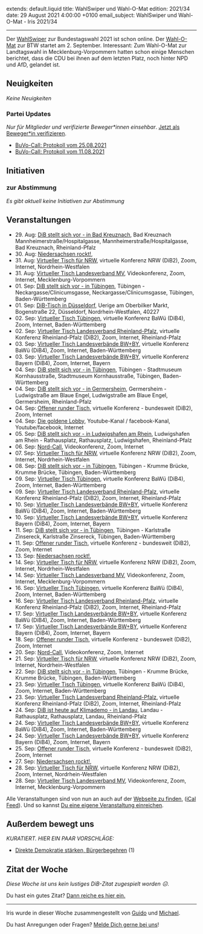 
extends: default.liquid
title: WahlSwiper und Wahl-O-Mat
edition: 2021/34
date: 29 August 2021 4:00:00 +0100
email_subject: WahlSwiper und Wahl-O-Mat - Iris 2021/34

---
Der [WahlSwiper](https://www.voteswiper.org/de/deutschland/bundestagswahl-2021) zur Bundestagswahl 2021 ist schon online. Der [Wahl-O-Mat](https://www.wahl-o-mat.de/) zur BTW startet am 2. September.
Interessant: Zum Wahl-O-Mat zur Landtagswahl in Mecklenburg-Vorpommern hatten schon einige Menschen berichtet, dass die CDU bei ihnen auf dem letzten Platz, noch hinter NPD und AfD, gelandet ist.

## Neuigkeiten

_Keine Neuigkeiten_

### Partei Updates

_Nur für Mitglieder und verifizierte Beweger\*innen einsehbar_. [Jetzt als Beweger\*in verifizieren](https://dib.de/bewegerin-werden/).

 - [BuVo-Call: Protokoll vom 25.08.2021](https://marktplatz.dib.de/t/buvo-call-protokoll-vom-25-08-2021/38638)
 - [BuVo-Call: Protokoll vom 11.08.2021](https://marktplatz.dib.de/t/buvo-call-protokoll-vom-11-08-2021/38599)

## Initiativen

### zur Abstimmung
_Es gibt aktuell keine Initiativen zur Abstimmung_

## Veranstaltungen

 - 29.&nbsp;Aug: [DiB stellt sich vor - in Bad Kreuznach](https://dib.de/veranstaltungen/dib-stellt-sich-vor-in-bad-kreuznach/), Bad Kreuznach Mannheimerstraße/Hospitalgasse, Mannheimerstraße/Hospitalgasse, Bad Kreuznach, Rheinland-Pfalz
 - 30.&nbsp;Aug: [Niedersachsen rockt!](https://dib.de/veranstaltungen/niedersachsen-call-2021-08-30/), 
 - 31.&nbsp;Aug: [Virtueller Tisch für NRW](https://dib.de/veranstaltungen/virtueller-tisch-landesverbaende-bwby-2021-08-31/), virtuelle Konferenz NRW (DiB2), Zoom, Internet, Nordrhein-Westfalen
 - 31.&nbsp;Aug: [Virtueller Tisch Landesverband MV](https://dib.de/veranstaltungen/mv-call-2021-08-31/), Videokonferenz, Zoom, Internet, Mecklenburg-Vorpommern
 - 01.&nbsp;Sep: [DiB stellt sich vor - in Tübingen](https://dib.de/veranstaltungen/dib-stellt-sich-vor-in-tuebingen-4/), Tübingen - Neckargasse/Clinicumsgasse, Neckargasse/Clinicumsgasse, Tübingen, Baden-Württemberg
 - 01.&nbsp;Sep: [DiB-Tisch in Düsseldorf](https://dib.de/veranstaltungen/dib-tisch-in-duesseldorf/), Uerige am Oberbilker Markt, Bogenstraße 22, Düsseldorf, Nordrhein-Westfalen, 40227
 - 02.&nbsp;Sep: [Virtueller Tisch Tübingen](https://dib.de/veranstaltungen/virtueller-tisch-tuebingen-2021-09-02/), virtuelle Konferenz BaWü (DiB4), Zoom, Internet, Baden-Württemberg
 - 02.&nbsp;Sep: [Virtueller Tisch Landesverband Rheinland-Pfalz](https://dib.de/veranstaltungen/virtueller-tisch-landesverband-rheinland-pfalz-2021-09-02/), virtuelle Konferenz Rheinland-Pfalz (DiB2), Zoom, Internet, Rheinland-Pfalz
 - 03.&nbsp;Sep: [Virtueller Tisch Landesverbände BW+BY](https://dib.de/veranstaltungen/virtueller-tisch-landesverbaende-bwby-3-2021-09-03/), virtuelle Konferenz BaWü (DiB4), Zoom, Internet, Baden-Württemberg
 - 03.&nbsp;Sep: [Virtueller Tisch Landesverbände BW+BY](https://dib.de/veranstaltungen/virtueller-tisch-landesverbaende-bwby-2-2021-09-03/), virtuelle Konferenz Bayern (DiB4), Zoom, Internet, Bayern
 - 04.&nbsp;Sep: [DiB stellt sich vor - in Tübingen](https://dib.de/veranstaltungen/dib-stellt-sich-vor-in-tuebingen-2/), Tübingen - Stadtmuseum Kornhausstraße, Stadtmuseum Kornhausstraße, Tübingen, Baden-Württemberg
 - 04.&nbsp;Sep: [DiB stellt sich vor - in Germersheim](https://dib.de/veranstaltungen/dib-stellt-sich-vor-in-germersheim/), Germersheim - Ludwigstraße am Blaue Engel, Ludwigstraße am Blaue Engel, Germersheim, Rheinland-Pfalz
 - 04.&nbsp;Sep: [Offener runder Tisch](https://dib.de/veranstaltungen/offener-runder-tisch-2021-09-04/), virtuelle Konferenz - bundesweit (DiB2), Zoom, Internet
 - 04.&nbsp;Sep: [Die goldene Lobby](https://dib.de/veranstaltungen/die-goldene-lobby/), Youtube-Kanal / facebook-Kanal, Youtube/facebook, Internet
 - 05.&nbsp;Sep: [DiB stellt sich vor - in  Ludwigshafen am Rhein](https://dib.de/veranstaltungen/dib-stellt-sich-vor-in-ludwigshafen-am-rhein/), Ludwigshafen am Rhein - Rathausplatz, Rathausplatz, Ludwigshafen, Rheinland-Pfalz
 - 06.&nbsp;Sep: [Nord-Call](https://dib.de/veranstaltungen/nord-call-2021-09-06/), Videokonferenz, Zoom, Internet
 - 07.&nbsp;Sep: [Virtueller Tisch für NRW](https://dib.de/veranstaltungen/virtueller-tisch-landesverbaende-bwby-2021-09-07/), virtuelle Konferenz NRW (DiB2), Zoom, Internet, Nordrhein-Westfalen
 - 08.&nbsp;Sep: [DiB stellt sich vor - in Tübingen](https://dib.de/veranstaltungen/dib-stellt-sich-vor-in-tuebingen-5/), Tübingen - Krumme Brücke, Krumme Brücke, Tübingen, Baden-Württemberg
 - 09.&nbsp;Sep: [Virtueller Tisch Tübingen](https://dib.de/veranstaltungen/virtueller-tisch-tuebingen-2021-09-09/), virtuelle Konferenz BaWü (DiB4), Zoom, Internet, Baden-Württemberg
 - 09.&nbsp;Sep: [Virtueller Tisch Landesverband Rheinland-Pfalz](https://dib.de/veranstaltungen/virtueller-tisch-landesverband-rheinland-pfalz-2021-09-09/), virtuelle Konferenz Rheinland-Pfalz (DiB2), Zoom, Internet, Rheinland-Pfalz
 - 10.&nbsp;Sep: [Virtueller Tisch Landesverbände BW+BY](https://dib.de/veranstaltungen/virtueller-tisch-landesverbaende-bwby-3-2021-09-10/), virtuelle Konferenz BaWü (DiB4), Zoom, Internet, Baden-Württemberg
 - 10.&nbsp;Sep: [Virtueller Tisch Landesverbände BW+BY](https://dib.de/veranstaltungen/virtueller-tisch-landesverbaende-bwby-2-2021-09-10/), virtuelle Konferenz Bayern (DiB4), Zoom, Internet, Bayern
 - 11.&nbsp;Sep: [DiB stellt sich vor - in Tübingen](https://dib.de/veranstaltungen/dib-stellt-sich-vor-in-tuebingen-3/), Tübingen - Karlstraße Zinsereck, Karlstraße Zinsereck, Tübingen, Baden-Württemberg
 - 11.&nbsp;Sep: [Offener runder Tisch](https://dib.de/veranstaltungen/offener-runder-tisch-2021-09-11/), virtuelle Konferenz - bundesweit (DiB2), Zoom, Internet
 - 13.&nbsp;Sep: [Niedersachsen rockt!](https://dib.de/veranstaltungen/niedersachsen-call-2021-09-13/), 
 - 14.&nbsp;Sep: [Virtueller Tisch für NRW](https://dib.de/veranstaltungen/virtueller-tisch-landesverbaende-bwby-2021-09-14/), virtuelle Konferenz NRW (DiB2), Zoom, Internet, Nordrhein-Westfalen
 - 14.&nbsp;Sep: [Virtueller Tisch Landesverband MV](https://dib.de/veranstaltungen/mv-call-2021-09-14/), Videokonferenz, Zoom, Internet, Mecklenburg-Vorpommern
 - 16.&nbsp;Sep: [Virtueller Tisch Tübingen](https://dib.de/veranstaltungen/virtueller-tisch-tuebingen-2021-09-16/), virtuelle Konferenz BaWü (DiB4), Zoom, Internet, Baden-Württemberg
 - 16.&nbsp;Sep: [Virtueller Tisch Landesverband Rheinland-Pfalz](https://dib.de/veranstaltungen/virtueller-tisch-landesverband-rheinland-pfalz-2021-09-16/), virtuelle Konferenz Rheinland-Pfalz (DiB2), Zoom, Internet, Rheinland-Pfalz
 - 17.&nbsp;Sep: [Virtueller Tisch Landesverbände BW+BY](https://dib.de/veranstaltungen/virtueller-tisch-landesverbaende-bwby-3-2021-09-17/), virtuelle Konferenz BaWü (DiB4), Zoom, Internet, Baden-Württemberg
 - 17.&nbsp;Sep: [Virtueller Tisch Landesverbände BW+BY](https://dib.de/veranstaltungen/virtueller-tisch-landesverbaende-bwby-2-2021-09-17/), virtuelle Konferenz Bayern (DiB4), Zoom, Internet, Bayern
 - 18.&nbsp;Sep: [Offener runder Tisch](https://dib.de/veranstaltungen/offener-runder-tisch-2021-09-18/), virtuelle Konferenz - bundesweit (DiB2), Zoom, Internet
 - 20.&nbsp;Sep: [Nord-Call](https://dib.de/veranstaltungen/nord-call-2021-09-20/), Videokonferenz, Zoom, Internet
 - 21.&nbsp;Sep: [Virtueller Tisch für NRW](https://dib.de/veranstaltungen/virtueller-tisch-landesverbaende-bwby-2021-09-21/), virtuelle Konferenz NRW (DiB2), Zoom, Internet, Nordrhein-Westfalen
 - 22.&nbsp;Sep: [DiB stellt sich vor - in Tübingen](https://dib.de/veranstaltungen/dib-stellt-sich-vor-in-tuebingen-6/), Tübingen - Krumme Brücke, Krumme Brücke, Tübingen, Baden-Württemberg
 - 23.&nbsp;Sep: [Virtueller Tisch Tübingen](https://dib.de/veranstaltungen/virtueller-tisch-tuebingen-2021-09-23/), virtuelle Konferenz BaWü (DiB4), Zoom, Internet, Baden-Württemberg
 - 23.&nbsp;Sep: [Virtueller Tisch Landesverband Rheinland-Pfalz](https://dib.de/veranstaltungen/virtueller-tisch-landesverband-rheinland-pfalz-2021-09-23/), virtuelle Konferenz Rheinland-Pfalz (DiB2), Zoom, Internet, Rheinland-Pfalz
 - 24.&nbsp;Sep: [DiB ist heute auf Klimademo - in Landau](https://dib.de/veranstaltungen/dib-ist-heute-auf-klimademo-in-landau/), Landau - Rathausplatz, Rathausplatz, Landau, Rheinland-Pfalz
 - 24.&nbsp;Sep: [Virtueller Tisch Landesverbände BW+BY](https://dib.de/veranstaltungen/virtueller-tisch-landesverbaende-bwby-3-2021-09-24/), virtuelle Konferenz BaWü (DiB4), Zoom, Internet, Baden-Württemberg
 - 24.&nbsp;Sep: [Virtueller Tisch Landesverbände BW+BY](https://dib.de/veranstaltungen/virtueller-tisch-landesverbaende-bwby-2-2021-09-24/), virtuelle Konferenz Bayern (DiB4), Zoom, Internet, Bayern
 - 25.&nbsp;Sep: [Offener runder Tisch](https://dib.de/veranstaltungen/offener-runder-tisch-2021-09-25/), virtuelle Konferenz - bundesweit (DiB2), Zoom, Internet
 - 27.&nbsp;Sep: [Niedersachsen rockt!](https://dib.de/veranstaltungen/niedersachsen-call-2021-09-27/), 
 - 28.&nbsp;Sep: [Virtueller Tisch für NRW](https://dib.de/veranstaltungen/virtueller-tisch-landesverbaende-bwby-2021-09-28/), virtuelle Konferenz NRW (DiB2), Zoom, Internet, Nordrhein-Westfalen
 - 28.&nbsp;Sep: [Virtueller Tisch Landesverband MV](https://dib.de/veranstaltungen/mv-call-2021-09-28/), Videokonferenz, Zoom, Internet, Mecklenburg-Vorpommern

Alle Veranstaltungen sind von nun an auch auf der [Webseite zu finden](https://dib.de/veranstaltungen/), ([iCal Feed](https://dib.de/?ical=1)). Und so kannst [Du eine eigene Veranstaltung einreichen](https://marktplatz.dib.de/t/eine-veranstaltung-auf-der-webseite-einreichen/21379).


## Außerdem bewegt uns

_KURATIERT. HIER EIN PAAR VORSCHLÄGE:_
 - [Direkte Demokratie stärken, Bürgerbegehren](https://marktplatz.dib.de/t/direkte-demokratie-staerken-buergerbegehren/38627) (1)

## Zitat der Woche
_Diese Woche ist uns kein lustiges DiB-Zitat zugespielt worden ☹._

Du hast ein gutes Zitat? [Dann reiche es hier ein.](https://marktplatz.dib.de/t/fortsetzung-lustige-dib-zitate/24431)


---

Iris wurde in dieser Woche zusammengestellt von [Guido](https://marktplatz.dib.de/u/Guido/) und [Michael](https://marktplatz.dib.de/u/MichaelVoss/).

Du hast Anregungen oder Fragen? [Melde Dich gerne bei uns](https://marktplatz.dib.de/t/neu-iris-die-woechtliche-zusammenfasssung-zum-sonntagsbrunch/10990)!

